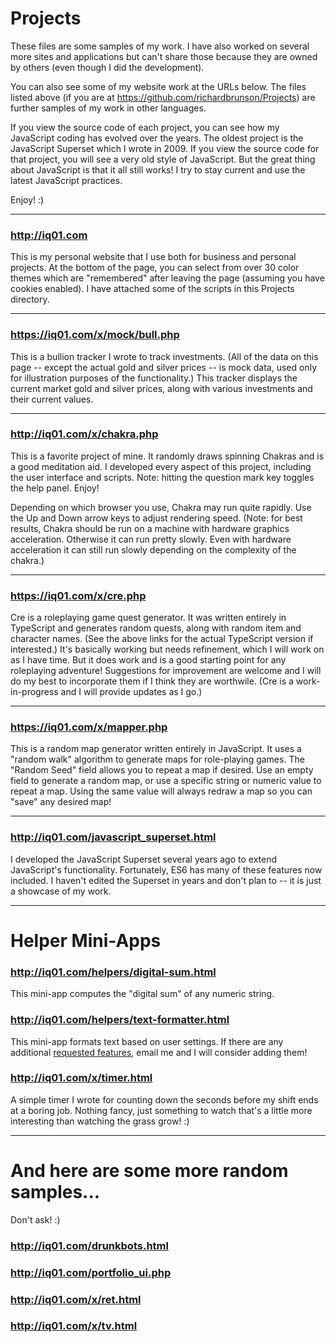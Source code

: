 # Projects
These files are some samples of my work.
I have also worked on several more sites and applications but can't share those because they are owned by others (even though I did the development).

You can also see some of my website work at the URLs below.
The files listed above (if you are at https://github.com/richardbrunson/Projects) are further samples of my work in other languages.

If you view the source code of each project, you can see how my JavaScript coding has evolved over the years.
The oldest project is the JavaScript Superset which I wrote in 2009.
If you view the source code for that project, you will see a very old style of JavaScript.
But the great thing about JavaScript is that it all still works!
I try to stay current and use the latest JavaScript practices. 

Enjoy! :) 

---

### http://iq01.com

This is my personal website that I use both for business and personal projects.
At the bottom of the page, you can select from over 30 color themes which are "remembered" after leaving the page (assuming you have cookies enabled).
I have attached some of the scripts in this Projects directory.

---

### https://iq01.com/x/mock/bull.php

This is a bullion tracker I wrote to track investments.
(All of the data on this page -- except the actual gold and silver prices -- is mock data, used only for illustration purposes of the functionality.)
This tracker displays the current market gold and silver prices, along with various investments and their current values.

---

### http://iq01.com/x/chakra.php

This is a favorite project of mine. 
It randomly draws spinning Chakras and is a good meditation aid. 
I developed every aspect of this project, including the user interface and scripts. 
Note: hitting the question mark key toggles the help panel. Enjoy!

Depending on which browser you use, Chakra may run quite rapidly. 
Use the Up and Down arrow keys to adjust rendering speed.
(Note: for best results, Chakra should be run on a machine with hardware graphics acceleration. 
Otherwise it can run pretty slowly. Even with hardware acceleration it can still run slowly depending on the complexity of the chakra.)

---

### https://iq01.com/x/cre.php

Cre is a roleplaying game quest generator.
It was written entirely in TypeScript and generates random quests, along with random item and character names.
(See the above links for the actual TypeScript version if interested.)
It's basically working but needs refinement, which I will work on as I have time.
But it does work and is a good starting point for any roleplaying adventure!
Suggestions for improvement are welcome and I will do my best to incorporate them if I think they are worthwile.
(Cre is a work-in-progress and I will provide updates as I go.)

---

### https://iq01.com/x/mapper.php

This is a random map generator written entirely in JavaScript.
It uses a "random walk" algorithm to generate maps for role-playing games.
The "Random Seed" field allows you to repeat a map if desired.
Use an empty field to generate a random map, or use a specific string or numeric value to repeat a map.
Using the same value will always redraw a map so you can "save" any desired map!

---

### http://iq01.com/javascript_superset.html

I developed the JavaScript Superset several years ago to extend JavaScript's functionality.
Fortunately, ES6 has many of these features now included.
I haven't edited the Superset in years and don't plan to -- it is just a showcase of my work.

---

# Helper Mini-Apps

### http://iq01.com/helpers/digital-sum.html

This mini-app computes the "digital sum" of any numeric string.

### http://iq01.com/helpers/text-formatter.html

This mini-app formats text based on user settings.
If there are any additional [requested features](mailto:helper-request@iq01.com), email me and I will consider adding them!

### http://iq01.com/x/timer.html

A simple timer I wrote for counting down the seconds before my shift ends at a boring job.
Nothing fancy, just something to watch that's a little more interesting than watching the grass grow! :) 

---

# And here are some more random samples...
Don't ask! :) 

### http://iq01.com/drunkbots.html

### http://iq01.com/portfolio_ui.php

### http://iq01.com/x/ret.html

### http://iq01.com/x/tv.html

